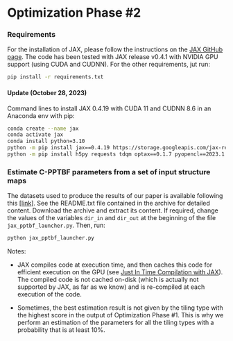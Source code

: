 # Optimization Phase #2

### Requirements

For the installation of JAX, please follow the instructions on the
[JAX GitHub page](https://github.com/google/jax#installation). The code has been tested with JAX release v0.4.1 with NVIDIA GPU support (using CUDA and CUDNN). For the other requirements, jut run:

```bash 
pip install -r requirements.txt
```

#### Update (October 28, 2023)

Command lines to install JAX 0.4.19 with CUDA 11 and CUDNN 8.6 in an Anaconda env with pip:

```bash 
conda create --name jax
conda activate jax
conda install python=3.10
python -m pip install jax==0.4.19 https://storage.googleapis.com/jax-releases/cuda11/jaxlib-0.4.19+cuda11.cudnn86-cp310-cp310-manylinux2014_x86_64.whl
python -m pip install h5py requests tdqm optax==0.1.7 pyopencl==2023.1.4 flax==0.7.5 nvidia-cuda-runtime-cu11==11.8.89 nvidia-cudnn-cu11==8.6.0.163 nvidia-cufft-cu11==10.9.0.58 nvidia-cusolver-cu11==11.4.1.48 nvidia-cuda-cupti-cu11==11.8.87 nvidia-cublas-cu11==11.11.3.6 nvidia-cuda-nvcc-cu11==11.8.89 nvidia-cusparse-cu11==11.7.5.86 nvidia-nccl-cu11==2.16.2 optax pyopencl 
```

### Estimate C-PPTBF parameters from a set of input structure maps

The datasets used to produce the results of our paper is available
following this [[link](https://seafile.unistra.fr/f/980f592b7fdc4757953d/?dl=1)]. See the README.txt file contained in the archive for detailed content. Download
the archive and extract its content. If required, change the values of the variables `dir_in` and `dir_out` at the beginning of the file `jax_pptbf_launcher.py`. Then, run:

```bash 
python jax_pptbf_launcher.py
```

Notes:

- JAX compiles code at execution time, and then caches this
code for efficient execution on the GPU (see
[Just In Time Compilation with JAX](https://jax.readthedocs.io/en/latest/jax-101/02-jitting.html)). The compiled code is not cached on-disk (which is
actually not supported by JAX, as far as we know) and is re-compiled
at each execution of the code.

- Sometimes, the best estimation result is not given by the tiling type
with the highest score in the output of Optimization Phase #1. This is
why we perform an estimation of the parameters for all the tiling
types with a probability that is at least 10%.
